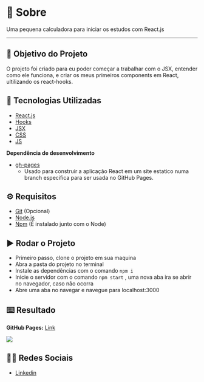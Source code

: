 # :page_with_curl: Sobre

Uma pequena calculadora para iniciar os estudos com React.js

---

## :dart: Objetivo do Projeto

O projeto foi criado para eu poder começar a trabalhar com o JSX, entender como ele funciona, e criar os meus primeiros components em React, ultilizando os react-hooks.

## :rocket: Tecnologias Utilizadas

* [React.js](https://pt-br.reactjs.org/)
* [Hooks](https://pt-br.reactjs.org/docs/hooks-intro.html)
* [JSX](https://pt-br.reactjs.org/docs/introducing-jsx.html)
* [CSS](https://developer.mozilla.org/pt-BR/docs/Web/CSS)
* [JS](https://developer.mozilla.org/pt-BR/docs/Web/JavaScript)

**Dependência de desenvolvimento**

* [gh-pages](https://www.npmjs.com/package/gh-pages)
    - Usado para construir a aplicação React em um site estatico numa branch especifica para ser usada no GitHub Pages.

## :gear: Requisitos

* [Git](https://git-scm.com/) (Opcional)
* [Node.js](https://nodejs.org/en/)
* [Npm](https://www.npmjs.com/) (É instalado junto com o Node)

## :arrow_forward: Rodar o Projeto

* Primeiro passo, clone o projeto em sua maquina
* Abra a pasta do projeto no terminal
* Instale as dependências com o comando `npm i` 
* Inicie o servidor com o comando `npm start` , uma nova aba ira se abrir no navegador, caso não ocorra
* Abre uma aba no navegar e navegue para localhost:3000

## :keyboard: Resultado

**GitHub Pages:** [Link](https://devsp011.github.io/calculadora-react/)

![](https://raw.githubusercontent.com/devsp011/calculadora-react/master/image.png)

## :man_technologist: Redes Sociais

* [Linkedin](https://www.linkedin.com/in/gideon-alves/)
